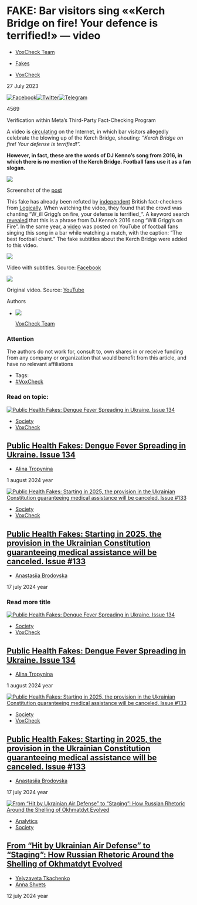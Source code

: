 FAKE: Bar visitors sing ««Kerch Bridge on fire! Your defence is terrified!» — video
===================================================================================

*   [VoxCheck Team](https://voxukraine.org/en/authors/voxcheck-team)

*   [Fakes](https://voxukraine.org/en/category/voxukraine-informs)
*   [VoxCheck](https://voxukraine.org/en/category/voxcheck)

27 July 2023

[![Facebook](//voxukraine.org/wp-content/uploads/2020/08/facebook.svg)](/#facebook "Facebook")[![Twitter](//voxukraine.org/wp-content/uploads/2020/08/twitter.svg)](/#twitter "Twitter")[![Telegram](//voxukraine.org/wp-content/uploads/2020/08/telegram.svg)](/#telegram "Telegram")

4569

Verification within Meta’s Third-Party Fact-Checking Program

A video is [circulating](https://www.facebook.com/annawalewska.ua/posts/pfbid02cEj5hckGACHUZycyWPRdL4Arp9m5KZU8N8LYtnuS2FrXer2z4DhpAd3BKp7yKeBel) on the Internet, in which bar visitors allegedly celebrate the blowing up of the Kerch Bridge, shouting: _“Kerch Bridge on fire! Your defense is terrified!”._

**However, in fact, these are the words of DJ Kenno’s song from 2016, in which there is no mention of the Kerch Bridge. Football fans use it as a fan slogan.**

[![](https://voxukraine.org/wp-content/uploads/2023/07/Kerch-Bridge-on-fire-1.png)](https://voxukraine.org/wp-content/uploads/2023/07/Kerch-Bridge-on-fire-1.png)

Screenshot of the [post](https://www.facebook.com/annawalewska.ua/posts/pfbid02cEj5hckGACHUZycyWPRdL4Arp9m5KZU8N8LYtnuS2FrXer2z4DhpAd3BKp7yKeBel)

This fake has already been refuted by [independent](https://ifcncodeofprinciples.poynter.org/signatories) British fact-checkers from [Logically](https://www.logically.ai/factchecks/library/ac842cf8). When watching the video, they found that the crowd was chanting “W_ill Grigg’s on fire, your defense is terrified_“. A keyword search [revealed](https://www.google.com/search?q=Will+Grigg%E2%80%99s+on+fire%2C+your+defence+is+terrified&rlz=1C1GCEA_enUA967UA968&oq=Will+Grigg%E2%80%99s+on+fire%2C+your+defence+is+terrified&gs_lcrp=EgZjaHJvbWUyBggAEEUYOTIICAEQABgWGB4yCAgCEAAYFhgeMggIAxAAGBYYHtIBBzQ0NmowajeoAgCwAgA&sourceid=chrome&ie=UTF-8) that this is a phrase from DJ Kenno’s 2016 song “Will Grigg’s on Fire”. In the same year, a [video](https://www.youtube.com/watch?v=eOpGCGtCVsE) was posted on YouTube of football fans singing this song in a bar while watching a match, with the caption: “The best football chant.” The fake subtitles about the Kerch Bridge were added to this video.

[![](https://voxukraine.org/wp-content/uploads/2023/07/Kerch-Bridge-on-fire-2.png)](https://voxukraine.org/wp-content/uploads/2023/07/Kerch-Bridge-on-fire-2.png)

Video with subtitles. Source: [Facebook](https://www.facebook.com/annawalewska.ua/videos/267062565968881/)

[![](https://voxukraine.org/wp-content/uploads/2023/07/Kerch-Bridge-on-fire-3.png)](https://voxukraine.org/wp-content/uploads/2023/07/Kerch-Bridge-on-fire-3.png)

Original video. Source: [YouTube](https://www.youtube.com/watch?v=eOpGCGtCVsE)

Authors

*   ![](https://voxukraine.org/wp-content/uploads/2022/02/voxcheck.jpg)
    
    [VoxCheck Team](https://voxukraine.org/en/authors/voxcheck-team)
    

### Attention

The authors do not work for, consult to, own shares in or receive funding from any company or organization that would benefit from this article, and have no relevant affiliations

*   Tags:
*   [#VoxCheck](https://voxukraine.org/en/tag/voxcheck-en "VoxCheck")

### Read on topic:

[![Public Health Fakes: Dengue Fever Spreading in Ukraine. Issue 134](https://voxukraine.org/wp-content/uploads/2024/07/mathurin-napoly-matnapo-kQrBavaF-Fk-unsplash.jpg)](https://voxukraine.org/en/public-health-fakes-dengue-fever-spreading-in-ukraine-issue-134 "Public Health Fakes: Dengue Fever Spreading in Ukraine. Issue 134")

*   [Society](https://voxukraine.org/en/category/society-en)
*   [VoxCheck](https://voxukraine.org/en/category/voxcheck)

[Public Health Fakes: Dengue Fever Spreading in Ukraine. Issue 134](https://voxukraine.org/en/public-health-fakes-dengue-fever-spreading-in-ukraine-issue-134)
--------------------------------------------------------------------------------------------------------------------------------------------------------------

*   [Alina Tropynina](https://voxukraine.org/en/authors/alina-tropynina-2)

1 august 2024 year

[![Public Health Fakes: Starting in 2025, the provision in the Ukrainian Constitution guaranteeing medical assistance will be canceled. Issue #133](https://voxukraine.org/wp-content/uploads/2024/07/sj-objio-K2Eb0BV4Jgk-unsplash.jpg)](https://voxukraine.org/en/public-health-fakes-starting-in-2025-the-provision-in-the-ukrainian-constitution-guaranteeing-medical-assistance-will-be-canceled-issue-133 "Public Health Fakes: Starting in 2025, the provision in the Ukrainian Constitution guaranteeing medical assistance will be canceled. Issue #133")

*   [Society](https://voxukraine.org/en/category/society-en)
*   [VoxCheck](https://voxukraine.org/en/category/voxcheck)

[Public Health Fakes: Starting in 2025, the provision in the Ukrainian Constitution guaranteeing medical assistance will be canceled. Issue #133](https://voxukraine.org/en/public-health-fakes-starting-in-2025-the-provision-in-the-ukrainian-constitution-guaranteeing-medical-assistance-will-be-canceled-issue-133)
------------------------------------------------------------------------------------------------------------------------------------------------------------------------------------------------------------------------------------------------------------------------------------------------------------------------

*   [Anastasiia Brodovska](https://voxukraine.org/en/authors/anastasiia-brodovska)

17 july 2024 year

### Read more title

[![Public Health Fakes: Dengue Fever Spreading in Ukraine. Issue 134](https://voxukraine.org/wp-content/uploads/2024/07/mathurin-napoly-matnapo-kQrBavaF-Fk-unsplash.jpg)](https://voxukraine.org/en/public-health-fakes-dengue-fever-spreading-in-ukraine-issue-134 "Public Health Fakes: Dengue Fever Spreading in Ukraine. Issue 134")

*   [Society](https://voxukraine.org/en/category/society-en)
*   [VoxCheck](https://voxukraine.org/en/category/voxcheck)

[Public Health Fakes: Dengue Fever Spreading in Ukraine. Issue 134](https://voxukraine.org/en/public-health-fakes-dengue-fever-spreading-in-ukraine-issue-134)
--------------------------------------------------------------------------------------------------------------------------------------------------------------

*   [Alina Tropynina](https://voxukraine.org/en/authors/alina-tropynina-2)

1 august 2024 year

[![Public Health Fakes: Starting in 2025, the provision in the Ukrainian Constitution guaranteeing medical assistance will be canceled. Issue #133](https://voxukraine.org/wp-content/uploads/2024/07/sj-objio-K2Eb0BV4Jgk-unsplash.jpg)](https://voxukraine.org/en/public-health-fakes-starting-in-2025-the-provision-in-the-ukrainian-constitution-guaranteeing-medical-assistance-will-be-canceled-issue-133 "Public Health Fakes: Starting in 2025, the provision in the Ukrainian Constitution guaranteeing medical assistance will be canceled. Issue #133")

*   [Society](https://voxukraine.org/en/category/society-en)
*   [VoxCheck](https://voxukraine.org/en/category/voxcheck)

[Public Health Fakes: Starting in 2025, the provision in the Ukrainian Constitution guaranteeing medical assistance will be canceled. Issue #133](https://voxukraine.org/en/public-health-fakes-starting-in-2025-the-provision-in-the-ukrainian-constitution-guaranteeing-medical-assistance-will-be-canceled-issue-133)
------------------------------------------------------------------------------------------------------------------------------------------------------------------------------------------------------------------------------------------------------------------------------------------------------------------------

*   [Anastasiia Brodovska](https://voxukraine.org/en/authors/anastasiia-brodovska)

17 july 2024 year

[![From “Hit by Ukrainian Air Defense” to “Staging”: How Russian Rhetoric Around the Shelling of Okhmatdyt Evolved](https://voxukraine.org/wp-content/uploads/2024/07/ohmatdyt-1.jpg)](https://voxukraine.org/en/from-hit-by-ukrainian-air-defense-to-staging-how-russian-rhetoric-around-the-shelling-of-okhmatdyt-evolved "From “Hit by Ukrainian Air Defense” to “Staging”: How Russian Rhetoric Around the Shelling of Okhmatdyt Evolved")

*   [Analytics](https://voxukraine.org/en/category/analytics)
*   [Society](https://voxukraine.org/en/category/society-en)

[From “Hit by Ukrainian Air Defense” to “Staging”: How Russian Rhetoric Around the Shelling of Okhmatdyt Evolved](https://voxukraine.org/en/from-hit-by-ukrainian-air-defense-to-staging-how-russian-rhetoric-around-the-shelling-of-okhmatdyt-evolved)
-------------------------------------------------------------------------------------------------------------------------------------------------------------------------------------------------------------------------------------------------------

*   [Yelyzaveta Tkachenko](https://voxukraine.org/en/authors/yelyzaveta-tkachenko-2)
*   [Anna Shvets](https://voxukraine.org/en/authors/anna-shvets-2)

12 july 2024 year